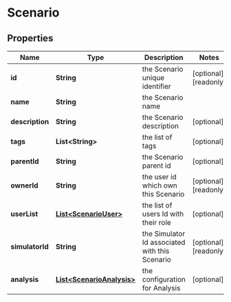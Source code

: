 

# Scenario


## Properties

Name | Type | Description | Notes
------------ | ------------- | ------------- | -------------
**id** | **String** | the Scenario unique identifier |  [optional] [readonly]
**name** | **String** | the Scenario name | 
**description** | **String** | the Scenario description |  [optional]
**tags** | **List&lt;String&gt;** | the list of tags |  [optional]
**parentId** | **String** | the Scenario parent id |  [optional]
**ownerId** | **String** | the user id which own this Scenario |  [optional] [readonly]
**userList** | [**List&lt;ScenarioUser&gt;**](ScenarioUser.md) | the list of users Id with their role |  [optional]
**simulatorId** | **String** | the Simulator Id associated with this Scenario |  [optional] [readonly]
**analysis** | [**List&lt;ScenarioAnalysis&gt;**](ScenarioAnalysis.md) | the configuration for Analysis |  [optional]



